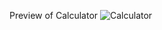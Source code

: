 Preview of Calculator
![Calculator](https://user-images.githubusercontent.com/88980866/220182310-09c6e8fb-6d14-4268-80c1-5c7b3ad32f4c.png)
